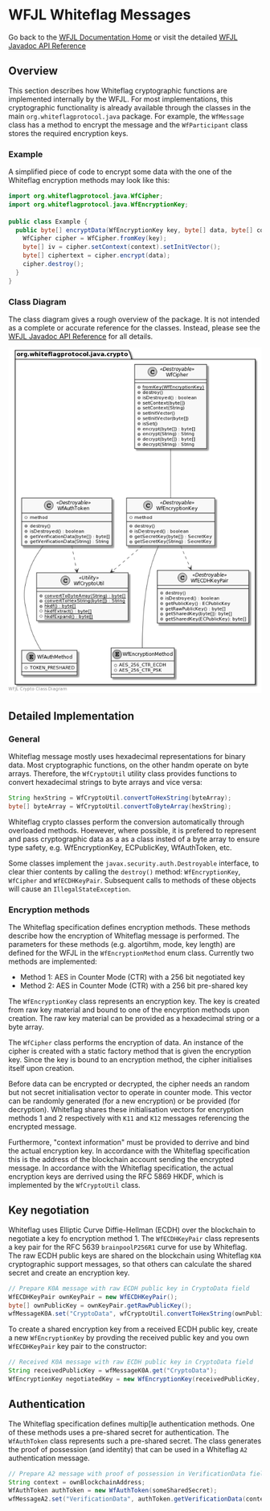 # WFJL Whiteflag Messages

Go back to the [WFJL Documentation Home](../index.md) or visit
the detailed [WFJL Javadoc API Reference](../javadoc)

## Overview

This section describes how Whiteflag cryptographic functions are implemented
internally by the WFJL. For most implementations, this cryptographic
functionality is already available through the classes in the main
`org.whiteflagprotocol.java` package. For example, the `WfMessage` class has a
method to encrypt the message and the `WfParticipant` class stores the required
encryption keys.

### Example

A simplified piece of code to encrypt some data with the one of the Whiteflag
encryption methods may look like this:

```java
import org.whiteflagprotocol.java.WfCipher;
import org.whiteflagprotocol.java.WfEncryptionKey;

public class Example {
  public byte[] encryptData(WfEncryptionKey key, byte[] data, byte[] context) {
    WfCipher cipher = WfCipher.fromKey(key);
    byte[] iv = cipher.setContext(context).setInitVector();
    byte[] ciphertext = cipher.encrypt(data);
    cipher.destroy();
  }
}
```

### Class Diagram

The class diagram gives a rough overview of the package. It is not intended as
a complete or accurate reference for the classes. Instead, please see the
[WFJL Javadoc API Reference](../javadoc) for all details.

![WFJL Message Class Diagram](../uml/crypto.png)


## Detailed Implementation

### General

Whiteflag message mostly uses hexadecimal representations for binary data.
Most cryptographic functions, on the other handm operate on byte arrays.
Therefore, the `WfCryptoUtil` utility class provides functions to convert
hexadecimal strings to byte arrays and vice versa:

```java
String hexString = WfCryptoUtil.convertToHexString(byteArray);
byte[] byteArray = WfCryptoUtil.convertToByteArray(hexString);
``` 

Whiteflag crypto classes perform the conversion automatically through
overloaded methods. Hoewever, where possible, it is prefered to represent and
pass cryptographic data as a as a class insted of a byte array to ensure type
safety, e.g. WfEncryptionKey, ECPublicKey, WfAuthToken, etc.

Some classes implement the `javax.security.auth.Destroyable` interface, to
clear thier contents by calling the `destroy()` method:
`WfEncryptionKey`, `WfCipher` and `WfECDHKeyPair`. Subsequent calls to methods
of these objects will cause an `IllegalStateException`.

### Encryption methods

The Whiteflag specification defines encryption methods. These methods describe
how the encryption of Whiteflag message is performed. The parameters for these
methods (e.g. algortihm, mode, key length) are defined for the WFJL in the
`WfEncryptionMethod` enum class. Currently two methods are implemented:

- Method 1: AES in Counter Mode (CTR) with a 256 bit negotiated key
- Method 2: AES in Counter Mode (CTR) with a 256 bit pre-shared key

The `WfEncryptionKey` class represents an encryption key. The key is created
from raw key material and bound to one of the encyrption methods upon creation.
The raw key material can be provided as a hexadecimal string or a byte array.

The `WfCipher` class performs the encryption of data. An instance of the cipher
is created with a static factory method that is given the encryption key. Since
the key is bound to an encryption method, the cipher initialises itself upon
creation.

Before data can be encrypted or decrypted, the cipher needs an
random but not secret initialisation vector to operate in counter mode. This
vector can be randomly generated (for a new encryption) or be provided (for
decryption). Whiteflag shares these initialisation vectors for encryption
methods 1 and 2 respectively with `K11` and `K12` messages referencing
the encrypted message.

Furthermore, "context information" must be provided to derrive
and bind the actual encryption key. In accordance with the Whiteflag
specification this is the address of the blockchain account sending the
encrypted message. In accordance with the Whiteflag specification, the actual
encryption keys are derrived using the RFC 5869 HKDF, which is implemented by
the `WfCryptoUtil` class.

## Key negotiation

Whiteflag uses Elliptic Curve Diffie-Hellman (ECDH) over the blockchain to
negotiate a key fo encryption method 1. The `WfECDHKeyPair` class represents
a key pair for the RFC 5639 `brainpoolP256R1` curve for use by Whiteflag. The
raw ECDH public keys are shared on the blockchain using Whiteflag `K0A`
cryptographic support messages, so that others can calculate the shared secret
and create an encryption key.

```java
// Prepare K0A message with raw ECDH public key in CryptoData field
WfECDHKeyPair ownKeyPair = new WfECDHKeyPair();
byte[] ownPublicKey = ownKeyPair.getRawPublicKey();
wfMessageK0A.set("CryptoData", wfCryptoUtil.convertToHexString(ownPublicKey));
```

To create a shared encryption key from a received ECDH public key, create 
a new `WfEncryptionKey` by provding the received public key and you own
`WfECDHKeyPair` key pair to the constructor:

```java
// Received K0A message with raw ECDH public key in CryptoData field
String receivedPublicKey = wfMessageK0A.get("CryptoData");
WfEncryptionKey negotiatedKey = new WfEncryptionKey(receivedPublicKey, ownKeyPair);
```

## Authentication

The Whiteflag specification defines multip[le authentication methods. One of
these methods uses a pre-shared secret for authentication. The `WfAuthToken`
class represents such a pre-shared secret. The class generates the proof of
possession (and identity) that can be used in a Whiteflag `A2` authentication
message.

```java
// Prepare A2 message with proof of possession in VerificationData field
String context = ownBlockchainAddress;
WfAuthToken authToken = new WfAuthToken(someSharedSecret);
wfMessageA2.set("VerificationData", authToken.getVerificationData(context));
```
